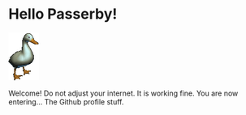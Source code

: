 # Hello Passerby!

<img src="/duck.gif">

Welcome! Do not adjust your internet. It is working fine. You are now entering... The Github profile stuff.
